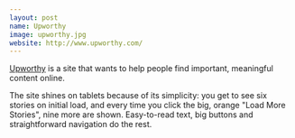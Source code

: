 ```yaml
---
layout: post
name: Upworthy
image: upworthy.jpg
website: http://www.upworthy.com/
---
```

[Upworthy](http://www.upworthy.com/) is a site that wants to help people find important, meaningful content online. 

The site shines on tablets because of its simplicity: you get to see six stories on initial load, and every time you click the big, orange "Load More Stories", nine more are shown. Easy-to-read text, big buttons and straightforward navigation do the rest.